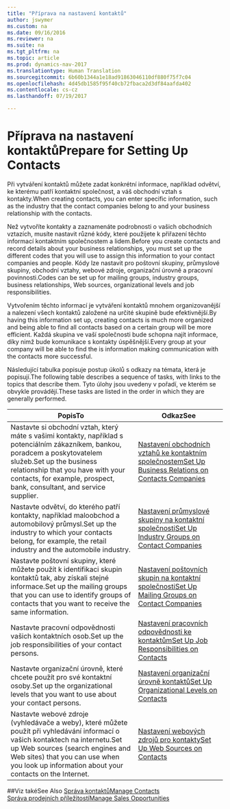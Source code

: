 ```yaml
---
title: "Příprava na nastavení kontaktů"
author: jswymer
ms.custom: na
ms.date: 09/16/2016
ms.reviewer: na
ms.suite: na
ms.tgt_pltfrm: na
ms.topic: article
ms.prod: dynamics-nav-2017
ms.translationtype: Human Translation
ms.sourcegitcommit: 6b60b1344a1e18ad91863046110df880f75f7c04
ms.openlocfilehash: 4d45db1585f95f40cb72fbaca2d3df84aafda402
ms.contentlocale: cs-cz
ms.lasthandoff: 07/19/2017

---
```

# <a name="prepare-for-setting-up-contacts"></a><span data-ttu-id="e2d41-102">Příprava na nastavení kontaktů</span><span class="sxs-lookup"><span data-stu-id="e2d41-102">Prepare for Setting Up Contacts</span></span>
<span data-ttu-id="e2d41-103">Při vytváření kontaktů můžete zadat konkrétní informace, například odvětví, ke kterému patří kontaktní společnost, a váš obchodní vztah s kontakty.</span><span class="sxs-lookup"><span data-stu-id="e2d41-103">When creating contacts, you can enter specific information, such as the industry that the contact companies belong to and your business relationship with the contacts.</span></span>

<span data-ttu-id="e2d41-104">Než vytvoříte kontakty a zaznamenáte podrobnosti o vašich obchodních vztazích, musíte nastavit různé kódy, které použijete k přiřazení těchto informací kontaktním společnostem a lidem.</span><span class="sxs-lookup"><span data-stu-id="e2d41-104">Before you create contacts and record details about your business relationships, you must set up the different codes that you will use to assign this information to your contact companies and people.</span></span> <span data-ttu-id="e2d41-105">Kódy lze nastavit pro poštovní skupiny, průmyslové skupiny, obchodní vztahy, webové zdroje, organizační úrovně a pracovní povinnosti.</span><span class="sxs-lookup"><span data-stu-id="e2d41-105">Codes can be set up for mailing groups, industry groups, business relationships, Web sources, organizational levels and job responsibilities.</span></span>

<span data-ttu-id="e2d41-106">Vytvořením těchto informací je vytváření kontaktů mnohem organizovanější a nalezení všech kontaktů založené na určité skupině bude efektivnější.</span><span class="sxs-lookup"><span data-stu-id="e2d41-106">By having this information set up, creating contacts is much more organized and being able to find all contacts based on a certain group will be more efficient.</span></span> <span data-ttu-id="e2d41-107">Každá skupina ve vaší společnosti bude schopna najít informace, díky nimž bude komunikace s kontakty úspěšnější.</span><span class="sxs-lookup"><span data-stu-id="e2d41-107">Every group at your company will be able to find the is information making communication with the contacts more successful.</span></span>

<span data-ttu-id="e2d41-108">Následující tabulka popisuje postup úkolů s odkazy na témata, která je popisují.</span><span class="sxs-lookup"><span data-stu-id="e2d41-108">The following table describes a sequence of tasks, with links to the topics that describe them.</span></span> <span data-ttu-id="e2d41-109">Tyto úlohy jsou uvedeny v pořadí, ve kterém se obvykle provádějí.</span><span class="sxs-lookup"><span data-stu-id="e2d41-109">These tasks are listed in the order in which they are generally performed.</span></span>

|<span data-ttu-id="e2d41-110">Popis</span><span class="sxs-lookup"><span data-stu-id="e2d41-110">To</span></span> |<span data-ttu-id="e2d41-111">Odkaz</span><span class="sxs-lookup"><span data-stu-id="e2d41-111">See</span></span> |
|---|----|
|<span data-ttu-id="e2d41-112">Nastavte si obchodní vztah, který máte s vašimi kontakty, například s potenciálním zákazníkem, bankou, poradcem a poskytovatelem služeb.</span><span class="sxs-lookup"><span data-stu-id="e2d41-112">Set up the business relationship that you have with your contacts, for example, prospect, bank, consultant, and service supplier.</span></span>|[<span data-ttu-id="e2d41-113">Nastavení obchodních vztahů ke kontaktním společnostem</span><span class="sxs-lookup"><span data-stu-id="e2d41-113">Set Up Business Relations on Contacts Companies</span></span>](marketing-business-relations.md)|
|<span data-ttu-id="e2d41-114">Nastavte odvětví, do kterého patří kontakty, například maloobchod a automobilový průmysl.</span><span class="sxs-lookup"><span data-stu-id="e2d41-114">Set up the industry to which your contacts belong, for example, the retail industry and the automobile industry.</span></span>|[<span data-ttu-id="e2d41-115">Nastavení průmyslové skupiny na kontaktní společnosti</span><span class="sxs-lookup"><span data-stu-id="e2d41-115">Set Up Industry Groups on Contact Companies</span></span>](marketing-industry-groups.md)|
|<span data-ttu-id="e2d41-116">Nastavte poštovní skupiny, které můžete použít k identifikaci skupin kontaktů tak, aby získali stejné informace.</span><span class="sxs-lookup"><span data-stu-id="e2d41-116">Set up the mailing groups that you can use to identify groups of contacts that you want to receive the same information.</span></span>|[<span data-ttu-id="e2d41-117">Nastavení poštovních skupin na kontaktní společnosti</span><span class="sxs-lookup"><span data-stu-id="e2d41-117">Set Up Mailing Groups on Contact Companies</span></span>](marketing-mailing-groups.md)|
|<span data-ttu-id="e2d41-118">Nastavte pracovní odpovědnosti vašich kontaktních osob.</span><span class="sxs-lookup"><span data-stu-id="e2d41-118">Set up the job responsibilities of your contact persons.</span></span>|[<span data-ttu-id="e2d41-119">Nastavení pracovních odpovědnosti ke kontaktům</span><span class="sxs-lookup"><span data-stu-id="e2d41-119">Set Up Job Responsibilities on Contacts</span></span>](marketing-job-responsibilities.md)|
|<span data-ttu-id="e2d41-120">Nastavte organizační úrovně, které chcete použít pro své kontaktní osoby.</span><span class="sxs-lookup"><span data-stu-id="e2d41-120">Set up the organizational levels that you want to use about your contact persons.</span></span>|[<span data-ttu-id="e2d41-121">Nastavení organizační úrovně kontaktů</span><span class="sxs-lookup"><span data-stu-id="e2d41-121">Set Up Organizational Levels on Contacts</span></span>](marketing-organizational-levels.md)|
|<span data-ttu-id="e2d41-122">Nastavte webové zdroje (vyhledávače a weby), které můžete použít při vyhledávání informací o vašich kontaktech na internetu.</span><span class="sxs-lookup"><span data-stu-id="e2d41-122">Set up Web sources (search engines and Web sites) that you can use when you look up information about your contacts on the Internet.</span></span>|[<span data-ttu-id="e2d41-123">Nastavení webových zdrojů pro kontakty</span><span class="sxs-lookup"><span data-stu-id="e2d41-123">Set Up Web Sources on Contacts</span></span>](marketing-web-sources.md)|

##<a name="see-also"></a><span data-ttu-id="e2d41-124">Viz také</span><span class="sxs-lookup"><span data-stu-id="e2d41-124">See Also</span></span>
[<span data-ttu-id="e2d41-125">Správa kontaktů</span><span class="sxs-lookup"><span data-stu-id="e2d41-125">Manage Contacts</span></span>](marketing-contacts.md)  
[<span data-ttu-id="e2d41-126">Správa prodejních příležitostí</span><span class="sxs-lookup"><span data-stu-id="e2d41-126">Manage Sales Opportunities</span></span>](marketing-manage-sales-opportunities.md)

